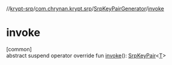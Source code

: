 //[krypt-srp](../../../index.md)/[com.chrynan.krypt.srp](../index.md)/[SrpKeyPairGenerator](index.md)/[invoke](invoke.md)

# invoke

[common]\
abstract suspend operator override fun [invoke](invoke.md)(): [SrpKeyPair](../-srp-key-pair/index.md)&lt;[T](index.md)&gt;
